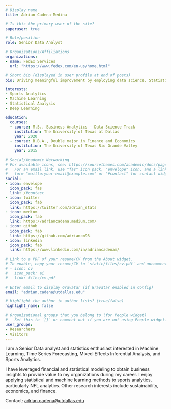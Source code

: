 ```yaml
---
# Display name
title: Adrian Cadena-Medina

# Is this the primary user of the site?
superuser: true

# Role/position
role: Senior Data Analyst

# Organizations/Affiliations
organizations:
- name: FedEx Services
  url: "https://www.fedex.com/en-us/home.html"

# Short bio (displayed in user profile at end of posts)
bio: Driving meaningful improvement by employing data science. Statistically oriented with interest in Machine and Deep Learning. My research interests include sports analytics, sustainability, and welfare economics.

interests:
- Sports Analytics
- Machine Learning
- Statistical Analysis
- Deep Learning

education:
  courses:
  - course: M.S., Business Analytics - Data Science Track
    institution: The University of Texas at Dallas
    year: 2020
  - course: B.B.A., Double major in Finance and Economics
    institution: The University of Texas Rio Grande Valley
    year: 2015

# Social/Academic Networking
# For available icons, see: https://sourcethemes.com/academic/docs/page-builder/#icons
#   For an email link, use "fas" icon pack, "envelope" icon, and a link in the
#   form "mailto:your-email@example.com" or "#contact" for contact widget.
social:
- icon: envelope
  icon_pack: fas
  link: /#contact
- icon: twitter
  icon_pack: fab
  link: https://twitter.com/adrian_stats
- icon: medium
  icon_pack: fab
  link: https://adriancadena.medium.com/
- icon: github
  icon_pack: fab
  link: https://github.com/adriancm93
- icon: linkedin
  icon_pack: fab
  link: https://www.linkedin.com/in/adriancadenam/

# Link to a PDF of your resume/CV from the About widget.
# To enable, copy your resume/CV to `static/files/cv.pdf` and uncomment the lines below.
# - icon: cv
#   icon_pack: ai
#   link: files/cv.pdf

# Enter email to display Gravatar (if Gravatar enabled in Config)
email: "adrian.cadena@utdallas.edu"

# Highlight the author in author lists? (true/false)
highlight_name: false

# Organizational groups that you belong to (for People widget)
#   Set this to `[]` or comment out if you are not using People widget.
user_groups:
- Researchers
- Visitors
---
```

I am a Senior Data analyst and statistics enthusiast interested in Machine Learning, Time Series Forecasting, Mixed-Effects Inferential Analysis, and Sports Analytics.

I have leveraged financial and statistical modeling to obtain business insights to provide value to my organizations during my career. I enjoy applying statistical and machine learning methods to sports analytics, particularly NFL analytics. Other research interests include sustainability, economics, and finance.

Contact: adrian.cadena@utdallas.edu
